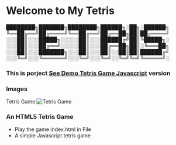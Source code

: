 # Welcome to My Tetris

████████╗███████╗████████╗██████╗░██╗░██████╗
╚══██╔══╝██╔════╝╚══██╔══╝██╔══██╗██║██╔════╝
░░░██║░░░█████╗░░░░░██║░░░██████╔╝██║╚█████╗░
░░░██║░░░██╔══╝░░░░░██║░░░██╔══██╗██║░╚═══██╗
░░░██║░░░███████╗░░░██║░░░██║░░██║██║██████╔╝
░░░╚═╝░░░╚══════╝░░░╚═╝░░░╚═╝░░╚═╝╚═╝╚═════╝░

<h3> This is porject <a href="https://gregarious-baklava-fc79e6.netlify.app">See Demo Tetris Game Javascript</a> version </h3>

### Images
Tetris Game
![Tetris Game](https://github.com/beknurmaxalbayev/Tetris-Game-Javascript/blob/main/Tetris-Game-Javascript.jpg?raw=true)
### An HTML5 Tetris Game
* Play the game index.html in File
* A simple Javascript tetris game
